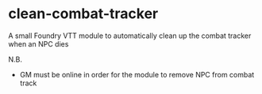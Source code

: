 # clean-combat-tracker
A small Foundry VTT module to automatically clean up the combat tracker when an NPC dies

N.B. 
* GM must be online in order for the module to remove NPC from combat track